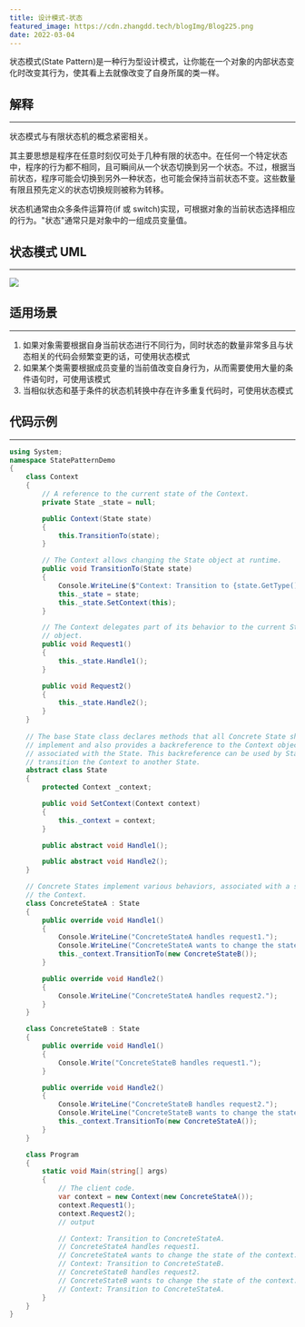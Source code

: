 ```yaml
---
title: 设计模式-状态
featured_image: https://cdn.zhangdd.tech/blogImg/Blog225.png
date: 2022-03-04
---
```


状态模式(State Pattern)是一种行为型设计模式，让你能在一个对象的内部状态变化时改变其行为，使其看上去就像改变了自身所属的类一样。

## 解释
***  
状态模式与有限状态机的概念紧密相关。

其主要思想是程序在任意时刻仅可处于几种有限的状态中。在任何一个特定状态中，程序的行为都不相同，且可瞬间从一个状态切换到另一个状态。不过，根据当前状态，程序可能会切换到另外一种状态，也可能会保持当前状态不变。这些数量有限且预先定义的状态切换规则被称为转移。

状态机通常由众多条件运算符(if 或 switch)实现，可根据对象的当前状态选择相应的行为。"状态"通常只是对象中的一组成员变量值。 

## 状态模式 UML
***  
![](https://cdn.zhangdd.tech/contentImg/designpattern/dp19-1.png)

## 适用场景
***  
1. 如果对象需要根据自身当前状态进行不同行为，同时状态的数量非常多且与状态相关的代码会频繁变更的话，可使用状态模式
2. 如果某个类需要根据成员变量的当前值改变自身行为，从而需要使用大量的条件语句时，可使用该模式
3. 当相似状态和基于条件的状态机转换中存在许多重复代码时，可使用状态模式

## 代码示例
***  
``` csharp
using System;
namespace StatePatternDemo 
{
    class Context
    {
        // A reference to the current state of the Context.
        private State _state = null;

        public Context(State state)
        {
            this.TransitionTo(state);
        }

        // The Context allows changing the State object at runtime.
        public void TransitionTo(State state)
        {
            Console.WriteLine($"Context: Transition to {state.GetType().Name}.");
            this._state = state;
            this._state.SetContext(this);
        }

        // The Context delegates part of its behavior to the current State
        // object.
        public void Request1()
        {
            this._state.Handle1();
        }

        public void Request2()
        {
            this._state.Handle2();
        }
    }
    
    // The base State class declares methods that all Concrete State should
    // implement and also provides a backreference to the Context object,
    // associated with the State. This backreference can be used by States to
    // transition the Context to another State.
    abstract class State
    {
        protected Context _context;

        public void SetContext(Context context)
        {
            this._context = context;
        }

        public abstract void Handle1();

        public abstract void Handle2();
    }

    // Concrete States implement various behaviors, associated with a state of
    // the Context.
    class ConcreteStateA : State
    {
        public override void Handle1()
        {
            Console.WriteLine("ConcreteStateA handles request1.");
            Console.WriteLine("ConcreteStateA wants to change the state of the context.");
            this._context.TransitionTo(new ConcreteStateB());
        }

        public override void Handle2()
        {
            Console.WriteLine("ConcreteStateA handles request2.");
        }
    }

    class ConcreteStateB : State
    {
        public override void Handle1()
        {
            Console.Write("ConcreteStateB handles request1.");
        }

        public override void Handle2()
        {
            Console.WriteLine("ConcreteStateB handles request2.");
            Console.WriteLine("ConcreteStateB wants to change the state of the context.");
            this._context.TransitionTo(new ConcreteStateA());
        }
    }

    class Program
    {
        static void Main(string[] args)
        {
            // The client code.
            var context = new Context(new ConcreteStateA());
            context.Request1();
            context.Request2();
            // output

            // Context: Transition to ConcreteStateA.
            // ConcreteStateA handles request1.
            // ConcreteStateA wants to change the state of the context.
            // Context: Transition to ConcreteStateB.
            // ConcreteStateB handles request2.
            // ConcreteStateB wants to change the state of the context.
            // Context: Transition to ConcreteStateA.
        }
    }
}
```